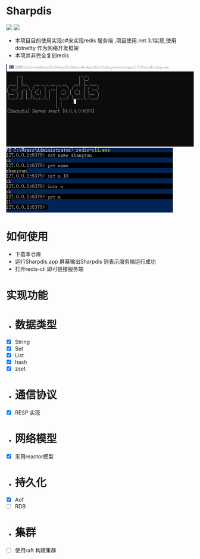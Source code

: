 # Sharpdis
![](https://img.shields.io/badge/mit-Passing-green)
![](https://img.shields.io/badge/c%23-9.0-green)
- 本项目目的使用实现c#来实现redis 服务端 ,项目使用.net 3.1实现,使用dotnetty 作为网络开发框架
- 本项并非完全复刻redis

![效果图](https://github.com/adminoryuan/img/blob/master/server.png) 
![效果图](https://github.com/adminoryuan/img/blob/master/a.png)

 # 如何使用
- 下载本仓库
- 运行Sharpdis.app 屏幕输出Sharpdis 则表示服务端运行成功
- 打开redis-cli 即可链接服务端

# 实现功能
 - # 数据类型
 - [x] String
 - [x] Set
 - [x] List
 - [x] hash
 - [x] zset
 - # 通信协议
 - [x] RESP 实现
 - # 网络模型
 - [x] 采用reactor模型
 - # 持久化
 - [x] Aof
 - [ ] RDB
- # 集群
-  [ ] 使用raft 构建集群

